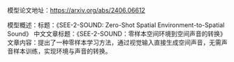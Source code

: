模型论文地址：https://arxiv.org/abs/2406.06612

模型概述：标题：《SEE-2-SOUND: Zero-Shot Spatial Environment-to-Spatial Sound》
中文文章标题：《SEE-2-SOUND：零样本空间环境到空间声音的转换》
文章内容：提出了一种零样本学习方法，通过视觉输入直接生成空间声音，无需声音样本训练，实现环境与声音的转换。
